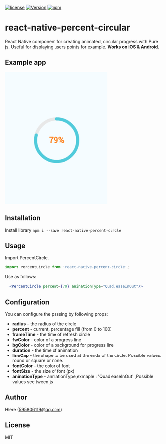 [![license](https://img.shields.io/github/license/mashape/apistatus.svg)]()
[![Version](https://img.shields.io/npm/v/react-native-percent-circle.svg)](https://www.npmjs.com/package/react-native-percent-circle)
[![npm](https://img.shields.io/npm/dt/react-native-percent-circle.svg)](https://www.npmjs.com/package/react-native-percent-circle)

# react-native-percent-circular

React Native component for creating animated, circular progress with Pure js. Useful for displaying users points for example. **Works on iOS & Android.**



## Example app
![image](PercentCircle.png)

## Installation

 Install library  `npm i --save react-native-percent-circle`

## Usage

Import PercentCircle.

```js
import PercentCircle from 'react-native-percent-circle';
```

Use as follows:

```jsx
  <PercentCircle percent={79} aninationType="Quad.easeInOut"/>
```

## Configuration

You can configure the passing by following props:

- **radius** – the radius of the circle
- **percent** - current, percentage fill (from 0 to 100)
- **frameTime** - the time of refresh circle
- **fwColor** - color of a progress line
- **bgColor** - color of a background for progress line
- **duration** - the time of animation
- **lineCap** - the shape to be used at the ends of the circle. Possible values:  round or square or none.
- **fontColor** - the color of font
- **fontSize** - the size of font (px)
- **aninationType** - anmationType,exmaple : 'Quad.easeInOut' ,Possible values see tween.js

## Author

Hlere (595806119@qq.com)

## License

MIT
